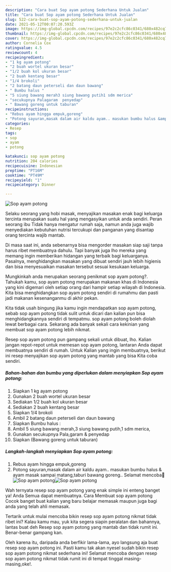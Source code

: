 ```yaml
---
description: "Cara buat Sop ayam potong Sederhana Untuk Jualan"
title: "Cara buat Sop ayam potong Sederhana Untuk Jualan"
slug: 522-cara-buat-sop-ayam-potong-sederhana-untuk-jualan
date: 2021-05-12T00:07:20.593Z
image: https://img-global.cpcdn.com/recipes/97e2c2cfc86c0341/680x482cq70/sop-ayam-potong-foto-resep-utama.jpg
thumbnail: https://img-global.cpcdn.com/recipes/97e2c2cfc86c0341/680x482cq70/sop-ayam-potong-foto-resep-utama.jpg
cover: https://img-global.cpcdn.com/recipes/97e2c2cfc86c0341/680x482cq70/sop-ayam-potong-foto-resep-utama.jpg
author: Cornelia Cox
ratingvalue: 4.5
reviewcount: 4
recipeingredient:
- "1 kg ayam potong"
- "2 buah wortel ukuran besar"
- "1/2 buah kol ukuran besar"
- "2 buah kentang besar"
- "1/4 brokoli"
- "2 batang daun peterseli dan daun bawang"
- " Bumbu halus "
- "5 siung bawang merah3 siung bawang putih1 sdm merica"
- "secukupnya Palagaram  penyedap"
- " Bawang goreng untuk taburan"
recipeinstructions:
- "Rebus ayam hingga empuk,goreng"
- "Potong sayuran,masak dalam air kaldu ayam.. masukan bumbu halus &amp; ayam masak sampai matang,taburi bawang goreng.. Selamat mencoba🤗"
categories:
- Resep
tags:
- sop
- ayam
- potong

katakunci: sop ayam potong 
nutrition: 204 calories
recipecuisine: Indonesian
preptime: "PT16M"
cooktime: "PT49M"
recipeyield: "1"
recipecategory: Dinner

---
```



![Sop ayam potong](https://img-global.cpcdn.com/recipes/97e2c2cfc86c0341/680x482cq70/sop-ayam-potong-foto-resep-utama.jpg)

Selaku seorang yang hobi masak, menyajikan masakan enak bagi keluarga tercinta merupakan suatu hal yang mengasyikan untuk anda sendiri. Peran seorang ibu Tidak hanya mengatur rumah saja, namun anda juga wajib menyediakan kebutuhan nutrisi tercukupi dan panganan yang disantap orang tercinta wajib mantab.

Di masa  saat ini, anda sebenarnya bisa mengorder masakan siap saji tanpa harus ribet membuatnya dahulu. Tapi banyak juga lho mereka yang memang ingin memberikan hidangan yang terbaik bagi keluarganya. Pasalnya, menghidangkan masakan yang dibuat sendiri jauh lebih higienis dan bisa menyesuaikan masakan tersebut sesuai kesukaan keluarga. 



Mungkinkah anda merupakan seorang penikmat sop ayam potong?. Tahukah kamu, sop ayam potong merupakan makanan khas di Indonesia yang kini digemari oleh setiap orang dari hampir setiap wilayah di Indonesia. Kita bisa menghidangkan sop ayam potong sendiri di rumahmu dan pasti jadi makanan kesenanganmu di akhir pekan.

Kita tidak usah bingung jika kamu ingin mendapatkan sop ayam potong, sebab sop ayam potong tidak sulit untuk dicari dan kalian pun bisa menghidangkannya sendiri di tempatmu. sop ayam potong boleh diolah lewat berbagai cara. Sekarang ada banyak sekali cara kekinian yang membuat sop ayam potong lebih nikmat.

Resep sop ayam potong pun gampang sekali untuk dibuat, lho. Kalian jangan repot-repot untuk memesan sop ayam potong, lantaran Anda dapat membuatnya sendiri di rumah. Untuk Kalian yang ingin membuatnya, berikut ini resep menyajikan sop ayam potong yang mantab yang bisa Kita coba sendiri.

<!--inarticleads1-->

##### Bahan-bahan dan bumbu yang diperlukan dalam menyiapkan Sop ayam potong:

1. Siapkan 1 kg ayam potong
1. Gunakan 2 buah wortel ukuran besar
1. Sediakan 1/2 buah kol ukuran besar
1. Sediakan 2 buah kentang besar
1. Siapkan 1/4 brokoli
1. Ambil 2 batang daun peterseli dan daun bawang
1. Siapkan  Bumbu halus :
1. Ambil 5 siung bawang merah,3 siung bawang putih,1 sdm merica,
1. Gunakan secukupnya Pala,garam &amp; penyedap
1. Siapkan  (Bawang goreng untuk taburan)




<!--inarticleads2-->

##### Langkah-langkah menyiapkan Sop ayam potong:

1. Rebus ayam hingga empuk,goreng
1. Potong sayuran,masak dalam air kaldu ayam.. masukan bumbu halus &amp; ayam masak sampai matang,taburi bawang goreng.. Selamat mencoba🤗
<img src="https://img-global.cpcdn.com/steps/d16c42dda6f15ea2/160x128cq70/sop-ayam-potong-langkah-memasak-2-foto.jpg" alt="Sop ayam potong"><img src="https://img-global.cpcdn.com/steps/87ccc0d955b12b9a/160x128cq70/sop-ayam-potong-langkah-memasak-2-foto.jpg" alt="Sop ayam potong">



Wah ternyata resep sop ayam potong yang enak simple ini enteng banget ya! Anda Semua dapat membuatnya. Cara Membuat sop ayam potong Cocok banget buat kalian yang baru belajar memasak maupun juga bagi anda yang telah ahli memasak.

Tertarik untuk mulai mencoba bikin resep sop ayam potong nikmat tidak ribet ini? Kalau kamu mau, yuk kita segera siapin peralatan dan bahannya, lantas buat deh Resep sop ayam potong yang mantab dan tidak rumit ini. Benar-benar gampang kan. 

Oleh karena itu, daripada anda berfikir lama-lama, ayo langsung aja buat resep sop ayam potong ini. Pasti kamu tak akan nyesel sudah bikin resep sop ayam potong nikmat sederhana ini! Selamat mencoba dengan resep sop ayam potong nikmat tidak rumit ini di tempat tinggal masing-masing,oke!.

